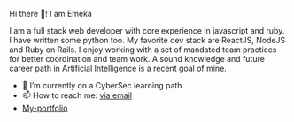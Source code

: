 Hi there 👋! I am Emeka

I am a full stack web developer with core experience in javascript and ruby. I have written some python too. My favorite dev stack are ReactJS, NodeJS and Ruby on Rails. I enjoy working with a set of mandated team practices for better coordination and team work. A sound knowledge and future career path in Artificial Intelligence is a recent goal of mine.

- 🌱 I’m currently on a CyberSec learning path
- 📫 How to reach me: [via email](mailto:emeka.s.chinedu@gmail.com)
- [My-portfolio](https://www.emekac.com)
